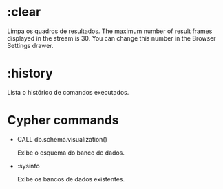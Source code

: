 # :clear
Limpa os quadros de resultados. The maximum number of result frames displayed in the stream is 30. You can change this number in the Browser Settings drawer.

# :history
Lista o histórico de comandos executados.

# Cypher commands
* CALL db.schema.visualization()<p>
  Exibe o esquema do banco de dados.<p>
  
* :sysinfo<p>
  Exibe os bancos de dados existentes. <p>

